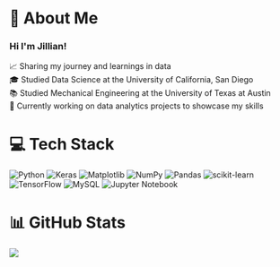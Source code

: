 # 💫 About Me
### Hi I'm Jillian! </br>
:chart_with_upwards_trend: Sharing my journey and learnings in data<br>🎓 Studied Data Science at the University of California, San Diego<br>:books: Studied Mechanical Engineering at the University of Texas at Austin<br>🌱 Currently working on data analytics projects to showcase my skills

# 💻 Tech Stack
![Python](https://img.shields.io/badge/python-3670A0?style=for-the-badge&logo=python&logoColor=ffdd54) ![Keras](https://img.shields.io/badge/Keras-%23D00000.svg?style=for-the-badge&logo=Keras&logoColor=white) ![Matplotlib](https://img.shields.io/badge/Matplotlib-%23ffffff.svg?style=for-the-badge&logo=Matplotlib&logoColor=black) ![NumPy](https://img.shields.io/badge/numpy-%23013243.svg?style=for-the-badge&logo=numpy&logoColor=white) ![Pandas](https://img.shields.io/badge/pandas-%23150458.svg?style=for-the-badge&logo=pandas&logoColor=white) ![scikit-learn](https://img.shields.io/badge/scikit--learn-%23F7931E.svg?style=for-the-badge&logo=scikit-learn&logoColor=white) ![TensorFlow](https://img.shields.io/badge/TensorFlow-%23FF6F00.svg?style=for-the-badge&logo=TensorFlow&logoColor=white) ![MySQL](https://img.shields.io/badge/mysql-%2300000f.svg?style=for-the-badge&logo=mysql&logoColor=white) ![Jupyter Notebook](https://img.shields.io/badge/jupyter-%23FA0F00.svg?style=for-the-badge&logo=jupyter&logoColor=white)
# 📊 GitHub Stats
![](https://github-readme-stats.vercel.app/api?username=jillwurz&theme=synthwave&hide_border=false&include_all_commits=false&count_private=false)<br/>

<!-- Proudly created with GPRM ( https://gprm.itsvg.in ) -->

